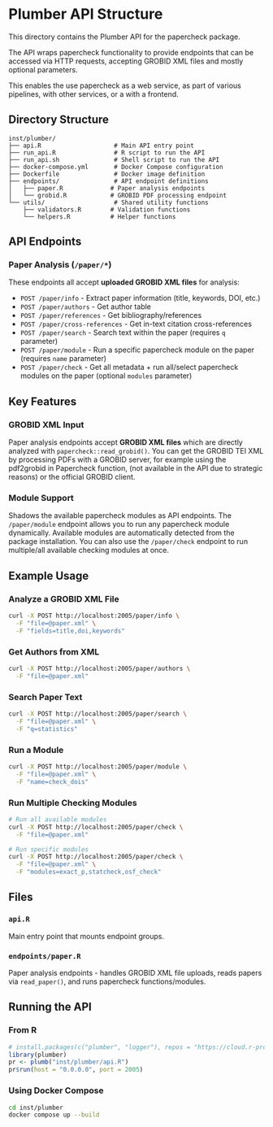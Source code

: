 # Plumber API Structure

This directory contains the Plumber API for the papercheck package.

The API wraps papercheck functionality to provide endpoints that can be accessed via HTTP requests, accepting GROBID XML files and mostly optional parameters.

This enables the use papercheck as a web service, as part of various pipelines, with other services, or a with a frontend.

## Directory Structure

```
inst/plumber/
├── api.R                    # Main API entry point
├── run_api.R                # R script to run the API
├── run_api.sh               # Shell script to run the API
├── docker-compose.yml       # Docker Compose configuration
├── Dockerfile               # Docker image definition
├── endpoints/               # API endpoint definitions
│   ├── paper.R             # Paper analysis endpoints
│   └── grobid.R            # GROBID PDF processing endpoint
└── utils/                   # Shared utility functions
    ├── validators.R        # Validation functions
    └── helpers.R           # Helper functions
```

## API Endpoints

### Paper Analysis (`/paper/*`)

These endpoints all accept **uploaded GROBID XML files** for analysis:

- `POST /paper/info` - Extract paper information (title, keywords, DOI, etc.)
- `POST /paper/authors` - Get author table
- `POST /paper/references` - Get bibliography/references
- `POST /paper/cross-references` - Get in-text citation cross-references
- `POST /paper/search` - Search text within the paper (requires `q` parameter)
- `POST /paper/module` - Run a specific papercheck module on the paper (requires `name` parameter)
- `POST /paper/check` - Get all metadata + run all/select papercheck modules on the paper (optional `modules` parameter)


## Key Features

### GROBID XML Input

Paper analysis endpoints accept **GROBID XML files** which are directly analyzed with `papercheck::read_grobid()`. You can get the GROBID TEI XML by processing PDFs with a GROBID server, for example using the pdf2grobid in Papercheck function,
(not available in the API due to strategic reasons) or the official GROBID client.

### Module Support

Shadows the available papercheck modules as API endpoints.
The `/paper/module` endpoint allows you to run any papercheck module dynamically. Available modules are automatically detected from the package installation.
You can also use the `/paper/check` endpoint to run multiple/all available checking modules at once.

## Example Usage

### Analyze a GROBID XML File

```bash
curl -X POST http://localhost:2005/paper/info \
  -F "file=@paper.xml" \
  -F "fields=title,doi,keywords"
```

### Get Authors from XML

```bash
curl -X POST http://localhost:2005/paper/authors \
  -F "file=@paper.xml"
```

### Search Paper Text

```bash
curl -X POST http://localhost:2005/paper/search \
  -F "file=@paper.xml" \
  -F "q=statistics"
```

### Run a Module

```bash
curl -X POST http://localhost:2005/paper/module \
  -F "file=@paper.xml" \
  -F "name=check_dois"
```

### Run Multiple Checking Modules

```bash
# Run all available modules
curl -X POST http://localhost:2005/paper/check \
  -F "file=@paper.xml"

# Run specific modules
curl -X POST http://localhost:2005/paper/check \
  -F "file=@paper.xml" \
  -F "modules=exact_p,statcheck,osf_check"
```


## Files

### `api.R`

Main entry point that mounts endpoint groups.

### `endpoints/paper.R`

Paper analysis endpoints - handles GROBID XML file uploads, reads papers via `read_paper()`, and runs papercheck functions/modules.


## Running the API

### From R

```r
# install.packages(c("plumber", "logger"), repos = "https://cloud.r-project.org/") # getting the necessary packages to run the API
library(plumber)
pr <- plumb("inst/plumber/api.R")
pr$run(host = "0.0.0.0", port = 2005)
```

### Using Docker Compose

```bash
cd inst/plumber
docker compose up --build
```
